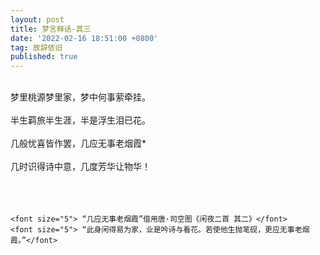```yaml
---
layout: post
title: 梦言释话-其三
date: '2022-02-16 18:51:00 +0800'
tag: 故辞依旧
published: true
---
```


<br>
<div stylte="text-align:center;">
梦里桃源梦里家，梦中何事萦牵挂。<br><br>
半生羁旅半生涯，半是浮生泪已花。<br><br>
几般忧喜皆作罢，几应无事老烟霞*<br><br>
几时识得诗中意，几度芳华让物华！<br><br>
<br><br>
</div>



````YMAL
<font size="5"> “几应无事老烟霞”借用唐·司空图《闲夜二首 其二》</font> 
<font size="5"> “此身闲得易为家，业是吟诗与看花。若使他生抛笔砚，更应无事老烟霞。”</font> 
````


